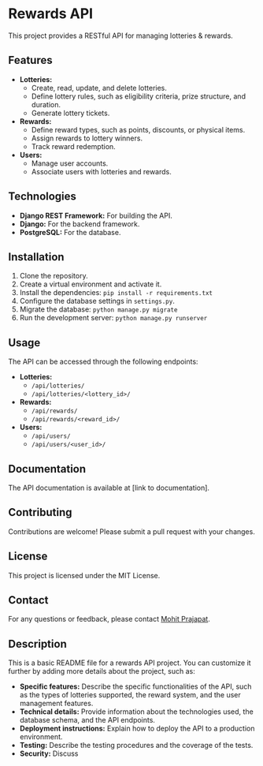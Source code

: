 # Rewards API

This project provides a RESTful API for managing lotteries & rewards.

## Features

* **Lotteries:**
  * Create, read, update, and delete lotteries.
  * Define lottery rules, such as eligibility criteria, prize structure, and duration.
  * Generate lottery tickets.
* **Rewards:**
  * Define reward types, such as points, discounts, or physical items.
  * Assign rewards to lottery winners.
  * Track reward redemption.
* **Users:**
  * Manage user accounts.
  * Associate users with lotteries and rewards.

## Technologies

* **Django REST Framework:** For building the API.
* **Django:** For the backend framework.
* **PostgreSQL:** For the database.

## Installation

1. Clone the repository.
2. Create a virtual environment and activate it.
3. Install the dependencies: `pip install -r requirements.txt`
4. Configure the database settings in `settings.py`.
5. Migrate the database: `python manage.py migrate`
6. Run the development server: `python manage.py runserver`

## Usage

The API can be accessed through the following endpoints:

* **Lotteries:**
  * `/api/lotteries/`
  * `/api/lotteries/<lottery_id>/`
* **Rewards:**
  * `/api/rewards/`
  * `/api/rewards/<reward_id>/`
* **Users:**
  * `/api/users/`
  * `/api/users/<user_id>/`

## Documentation

The API documentation is available at [link to documentation].

## Contributing

Contributions are welcome! Please submit a pull request with your changes.

## License

This project is licensed under the MIT License.

## Contact

For any questions or feedback, please contact [Mohit Prajapat](mailto:mohit.prajapat@trootech.com).

## Description

This is a basic README file for a rewards API project. You can customize it further by adding more details about the project, such as:

* **Specific features:** Describe the specific functionalities of the API, such as the types of lotteries supported, the reward system, and the user management features.
* **Technical details:** Provide information about the technologies used, the database schema, and the API endpoints.
* **Deployment instructions:** Explain how to deploy the API to a production environment.
* **Testing:** Describe the testing procedures and the coverage of the tests.
* **Security:** Discuss
